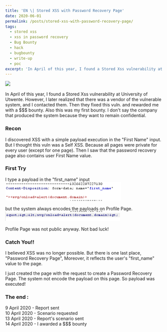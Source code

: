 ```yaml
---
title: 'EN \| Stored XSS with Password Recovery Page'
date: 2020-06-01
permalink: /posts/stored-xss-with-password-recovery-page/
tags:
  - stored xss
  - xss in password recovery
  - Bug Bounty
  - hack
  - bugbounty
  - write-up
  - poc
excerpt: 'In April of this year, I found a Stored Xss vulnerability at University of Utwente. However, I later realized that there was a vendor of the vulnerable system, and I contacted them. Then they fixed this vuln. and rewarded me with a $$$ bounty. Also this was my first bounty...'
---
```


<img src="https://portswigger.net/web-security/images/cross-site-scripting.svg"><br>

In April of this year, I found a Stored Xss vulnerability at University of Utwente. However, I later realized that there was a vendor of
the vulnerable system, and I contacted them. Then they fixed this vuln. and rewarded me with a $$$ bounty. Also this was my first bounty.
I don't say the company that produced the system because they want to remain confidential.

### Recon
I discovered XSS with a simple payload execution in the "First Name" input. But I thought this vuln was a Self XSS.
Because all pages were private for every user (except for one page). Then I saw that the password recovery page also contains user First Name value.


### First Try
I type a payload in the "first_name" input<br>
<img src="/images/payl.png">  

but the system always encodes the payloads on Profile Page.<br>
<img src="/images/payl2.png">

Profile Page was not public anyway. Not bad luck!

### Catch You!!
I believed XSS was no longer possible. But there is one last place, "Password Recovery Page", Moreover, it reflects the user's "first_name" value to the page.

I just created the page with the request to create a Password Recovery Page. The system not encode the payload on this page. So payload was executed!

### The end :

9 April 2020 - Report sent<br>
10 April 2020 - Scenario requested<br>
13 April 2020 - Report's scenario sent<br>
14 April 2020 - I awarded a $$$ bounty<br>
